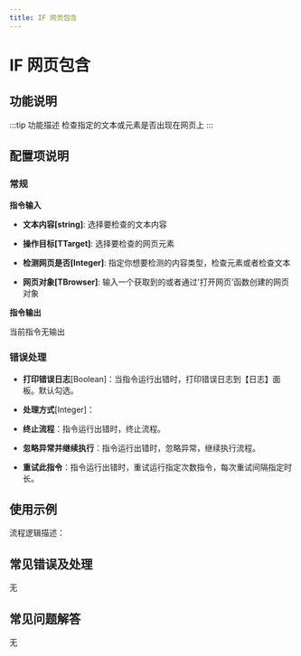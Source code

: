 ```yaml
---
title: IF 网页包含
---
```


# IF 网页包含

## 功能说明

:::tip 功能描述
检查指定的文本或元素是否出现在网页上
:::

## 配置项说明

### 常规

**指令输入**

- **文本内容[string]**: 选择要检查的文本内容

- **操作目标[TTarget]**: 选择要检查的网页元素

- **检测网页是否[Integer]**: 指定你想要检测的内容类型，检查元素或者检查文本

- **网页对象[TBrowser]**: 输入一个获取到的或者通过'打开网页'函数创建的网页对象


**指令输出**

当前指令无输出

### 错误处理

- **打印错误日志**[Boolean]：当指令运行出错时，打印错误日志到【日志】面板。默认勾选。

- **处理方式**[Integer]：

 - **终止流程**：指令运行出错时，终止流程。

 - **忽略异常并继续执行**：指令运行出错时，忽略异常，继续执行流程。

 - **重试此指令**：指令运行出错时，重试运行指定次数指令，每次重试间隔指定时长。

## 使用示例

流程逻辑描述：

## 常见错误及处理

无

## 常见问题解答

无

